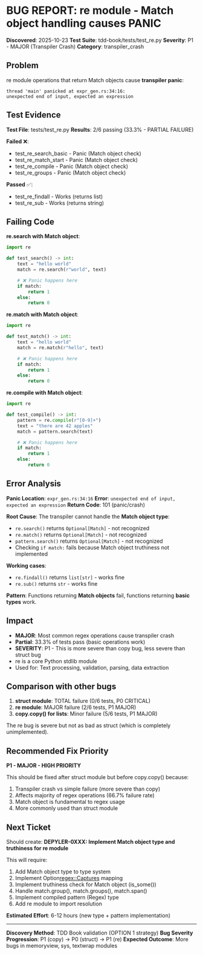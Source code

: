 # BUG REPORT: re module - Match object handling causes PANIC

**Discovered**: 2025-10-23
**Test Suite**: tdd-book/tests/test_re.py
**Severity**: P1 - MAJOR (Transpiler Crash)
**Category**: transpiler_crash

## Problem

re module operations that return Match objects cause **transpiler panic**:
```
thread 'main' panicked at expr_gen.rs:34:16:
unexpected end of input, expected an expression
```

## Test Evidence

**Test File**: tests/test_re.py
**Results**: 2/6 passing (33.3% - PARTIAL FAILURE)

**Failed** ❌:
- test_re_search_basic - Panic (Match object check)
- test_re_match_start - Panic (Match object check)
- test_re_compile - Panic (Match object check)
- test_re_groups - Panic (Match object check)

**Passed** ✅:
- test_re_findall - Works (returns list)
- test_re_sub - Works (returns string)

## Failing Code

**re.search with Match object**:
```python
import re

def test_search() -> int:
    text = "hello world"
    match = re.search(r"world", text)

    # ❌ Panic happens here
    if match:
        return 1
    else:
        return 0
```

**re.match with Match object**:
```python
import re

def test_match() -> int:
    text = "hello world"
    match = re.match(r"hello", text)

    # ❌ Panic happens here
    if match:
        return 1
    else:
        return 0
```

**re.compile with Match object**:
```python
import re

def test_compile() -> int:
    pattern = re.compile(r"[0-9]+")
    text = "there are 42 apples"
    match = pattern.search(text)

    # ❌ Panic happens here
    if match:
        return 1
    else:
        return 0
```

## Error Analysis

**Panic Location**: `expr_gen.rs:34:16`
**Error**: `unexpected end of input, expected an expression`
**Return Code**: 101 (panic/crash)

**Root Cause**: The transpiler cannot handle the **Match object type**:
- `re.search()` returns `Optional[Match]` - not recognized
- `re.match()` returns `Optional[Match]` - not recognized
- `pattern.search()` returns `Optional[Match]` - not recognized
- Checking `if match:` fails because Match object truthiness not implemented

**Working cases**:
- `re.findall()` returns `list[str]` - works fine
- `re.sub()` returns `str` - works fine

**Pattern**: Functions returning **Match objects** fail, functions returning **basic types** work.

## Impact

- **MAJOR**: Most common regex operations cause transpiler crash
- **Partial**: 33.3% of tests pass (basic operations work)
- **SEVERITY**: P1 - This is more severe than copy bug, less severe than struct bug
- re is a core Python stdlib module
- Used for: Text processing, validation, parsing, data extraction

## Comparison with other bugs

1. **struct module**: TOTAL failure (0/6 tests, P0 CRITICAL)
2. **re module**: MAJOR failure (2/6 tests, P1 MAJOR)
3. **copy.copy() for lists**: Minor failure (5/6 tests, P1 MAJOR)

The re bug is severe but not as bad as struct (which is completely unimplemented).

## Recommended Fix Priority

**P1 - MAJOR - HIGH PRIORITY**

This should be fixed after struct module but before copy.copy() because:
1. Transpiler crash vs simple failure (more severe than copy)
2. Affects majority of regex operations (66.7% failure rate)
3. Match object is fundamental to regex usage
4. More commonly used than struct module

## Next Ticket

Should create: **DEPYLER-0XXX: Implement Match object type and truthiness for re module**

This will require:
1. Add Match object type to type system
2. Implement Option<regex::Captures> mapping
3. Implement truthiness check for Match object (is_some())
4. Handle match.group(), match.groups(), match.span()
5. Implement compiled pattern (Regex) type
6. Add re module to import resolution

**Estimated Effort**: 6-12 hours (new type + pattern implementation)

---

**Discovery Method**: TDD Book validation (OPTION 1 strategy)
**Bug Severity Progression**: P1 (copy) → P0 (struct) → P1 (re)
**Expected Outcome**: More bugs in memoryview, sys, textwrap modules
